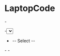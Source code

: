 # LaptopCode

-<script src="https://code.jquery.com/jquery-3.6.0.min.js"></script>


-<select id="myDropdown">
- <option value="">-- Select --</option>
-</select>
-<script>
- $(document).ready(function () {
 -   $.ajax({
  -    type: "POST",
   -   url: "Default.aspx/GetMessage",
    -  data: '{}',
     - contentType: "application/json; charset=utf-8",
      -dataType: "json",
      -success: function (response) {
      -  var items = response.d;
      -  var $dropdown = $('#myDropdown');
      -  $.each(items, function (i, item) {
      -    $dropdown.append($('<option>', {
      -      value: item.Id,
      -      text: item.Name
      -    }));
      -  });
      -},
     - error: function (xhr) {
     -   if (xhr.status === 401) {
     -     alert("Unauthorized. Please log in.");
     -     window.location.href = "/Login.aspx";
     -   } else {
     -     alert("Error: " + xhr.statusText);
    -    }
    -  }
    -});
  -});
-</script>
